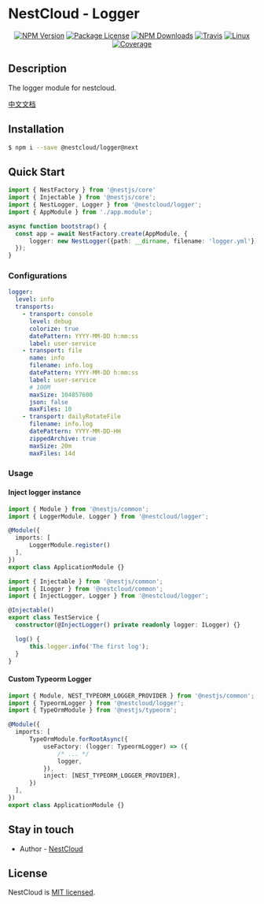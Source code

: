 
[travis-image]: https://api.travis-ci.org/nest-cloud/nestcloud.svg?branch=master
[travis-url]: https://travis-ci.org/nest-cloud/nestcloud
[linux-image]: https://img.shields.io/travis/nest-cloud/nestcloud/master.svg?label=linux
[linux-url]: https://travis-ci.org/nest-cloud/nestcloud

# NestCloud - Logger

<p align="center">
    <a href="https://www.npmjs.com/~nestcloud" target="_blank"><img src="https://img.shields.io/npm/v/@nestcloud/core.svg" alt="NPM Version"/></a>
    <a href="https://www.npmjs.com/~nestcloud" target="_blank"><img src="https://img.shields.io/npm/l/@nestcloud/core.svg" alt="Package License"/></a>
    <a href="https://www.npmjs.com/~nestcloud" target="_blank"><img src="https://img.shields.io/npm/dm/@nestcloud/core.svg" alt="NPM Downloads"/></a>
    <a href="https://travis-ci.org/nest-cloud/nestcloud" target="_blank"><img src="https://travis-ci.org/nest-cloud/nestcloud.svg?branch=master" alt="Travis"/></a>
    <a href="https://travis-ci.org/nest-cloud/nestcloud" target="_blank"><img src="https://img.shields.io/travis/nest-cloud/nestcloud/master.svg?label=linux" alt="Linux"/></a>
    <a href="https://coveralls.io/github/nest-cloud/nestcloud?branch=master" target="_blank"><img src="https://coveralls.io/repos/github/nest-cloud/nestcloud/badge.svg?branch=master" alt="Coverage"/></a>
</p>

## Description

The logger module for nestcloud.

[中文文档](https://github.com/nest-cloud/nestcloud/blob/master/docs/logger.md)

## Installation

```bash
$ npm i --save @nestcloud/logger@next
```

## Quick Start

```typescript
import { NestFactory } from '@nestjs/core'
import { Injectable } from '@nestjs/core';
import { NestLogger, Logger } from '@nestcloud/logger';
import { AppModule } from './app.module';

async function bootstrap() {
  const app = await NestFactory.create(AppModule, { 
      logger: new NestLogger({path: __dirname, filename: 'logger.yml'})
  });
}
```

### Configurations

```yaml
logger:
  level: info
  transports:
    - transport: console
      level: debug
      colorize: true
      datePattern: YYYY-MM-DD h:mm:ss
      label: user-service
    - transport: file
      name: info
      filename: info.log
      datePattern: YYYY-MM-DD h:mm:ss
      label: user-service
      # 100M
      maxSize: 104857600
      json: false
      maxFiles: 10
    - transport: dailyRotateFile
      filename: info.log
      datePattern: YYYY-MM-DD-HH
      zippedArchive: true
      maxSize: 20m
      maxFiles: 14d
```

### Usage

#### Inject logger instance

```typescript
import { Module } from '@nestjs/common';
import { LoggerModule, Logger } from '@nestcloud/logger';

@Module({
  imports: [
      LoggerModule.register()
  ],
})
export class ApplicationModule {}
```

```typescript
import { Injectable } from '@nestjs/common';
import { ILogger } from '@nestcloud/common';
import { InjectLogger, Logger } from '@nestcloud/logger';

@Injectable()
export class TestService {
  constructor(@InjectLogger() private readonly logger: ILogger) {}

  log() {
      this.logger.info('The first log');
  }
}
```

#### Custom Typeorm Logger

```typescript
import { Module, NEST_TYPEORM_LOGGER_PROVIDER } from '@nestjs/common';
import { TypeormLogger } from '@nestcloud/logger';
import { TypeOrmModule } from '@nestjs/typeorm';

@Module({
  imports: [
      TypeOrmModule.forRootAsync({
          useFactory: (logger: TypeormLogger) => ({
              /* ... */
              logger,
          }),
          inject: [NEST_TYPEORM_LOGGER_PROVIDER],
      })
  ],
})
export class ApplicationModule {}
```

## Stay in touch

- Author - [NestCloud](https://github.com/nest-cloud)

## License

  NestCloud is [MIT licensed](LICENSE).
